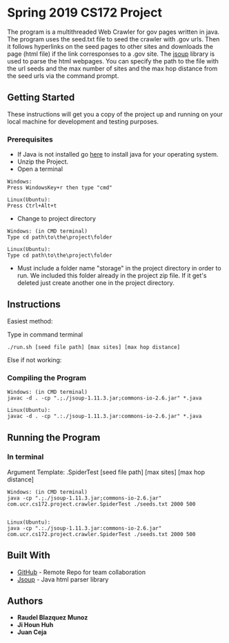 
# Spring 2019 CS172 Project

The program is a multithreaded Web Crawler for gov pages written in java. The program uses the seed.txt file to seed the crawler with .gov urls. Then it follows hyperlinks on the seed pages to other sites and downloads the page (html file) if the link corresponses to a .gov site. The  [jsoup](https://jsoup.org/) library is used to parse the html webpages. You can specify the path to the file with the url seeds and the max number of sites and the max hop distance from the seed urls via the command prompt.

## Getting Started

These instructions will get you a copy of the project up and running on your local machine for development and testing purposes. 

### Prerequisites

* If Java is not installed go [here](https://java.com/en/download/help/download_options.xml#windows) to install java for your operating system. 
* Unzip the Project.
* Open a terminal
```
Windows:
Press WindowsKey+r then type "cmd"

Linux(Ubuntu):
Press Ctrl+Alt+t
```

* Change to project directory
```
Windows: (in CMD terminal)
Type cd path\to\the\project\folder 

Linux(Ubuntu):
Type cd path\to\the\project\folder 
```
* Must include a folder name "storage" in the project directory in order to run. We included this folder already in the project zip file. If it get's deleted just create another one in the project directory.

## Instructions

Easiest method:

Type in command terminal 
```
./run.sh [seed file path] [max sites] [max hop distance] 
```
Else if not working:
### Compiling the Program

```
Windows: (in CMD terminal)
javac -d . -cp ".;./jsoup-1.11.3.jar;commons-io-2.6.jar" *.java

Linux(Ubuntu):
javac -d . -cp ".:./jsoup-1.11.3.jar:commons-io-2.6.jar" *.java
```

## Running the Program

### In terminal

Argument Template: .SpiderTest   [seed file path]  [max sites] [max hop distance] 
```
Windows: (in CMD terminal)
java -cp ".;./jsoup-1.11.3.jar;commons-io-2.6.jar" com.ucr.cs172.project.crawler.SpiderTest ./seeds.txt 2000 500


Linux(Ubuntu):
java -cp ".:./jsoup-1.11.3.jar:commons-io-2.6.jar" com.ucr.cs172.project.crawler.SpiderTest ./seeds.txt 2000 500 
```

## Built With

* [GitHub]([https://github.com/](https://github.com/)) - Remote Repo for team collaboration
* [Jsoup]([[https://jsoup.org/](https://jsoup.org/)]) - Java html parser library


## Authors

* **Raudel Blazquez Munoz**
* **Ji Houn Huh**
* **Juan Ceja**


